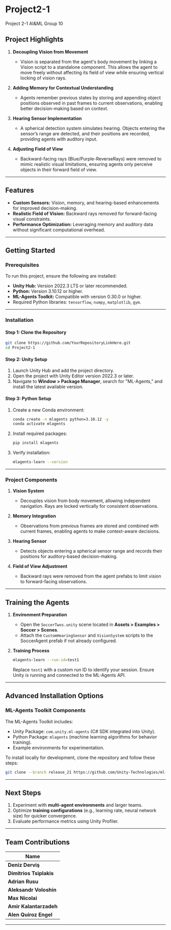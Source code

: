# Project2-1
Project 2-1 AI&amp;ML Group 10
## **Project Highlights**

1. **Decoupling Vision from Movement**  
   - Vision is separated from the agent's body movement by linking a Vision script to a standalone component. This allows the agent to move freely without affecting its field of view while ensuring vertical locking of vision rays.

2. **Adding Memory for Contextual Understanding**  
   - Agents remember previous states by storing and appending object positions observed in past frames to current observations, enabling better decision-making based on context.

3. **Hearing Sensor Implementation**  
   - A spherical detection system simulates hearing. Objects entering the sensor’s range are detected, and their positions are recorded, providing agents with auditory input.

4. **Adjusting Field of View**  
   - Backward-facing rays (Blue/Purple-ReverseRays) were removed to mimic realistic visual limitations, ensuring agents only perceive objects in their forward field of view.

---

## **Features**

- **Custom Sensors:** Vision, memory, and hearing-based enhancements for improved decision-making.
- **Realistic Field of Vision:** Backward rays removed for forward-facing visual constraints.
- **Performance Optimization:** Leveraging memory and auditory data without significant computational overhead.

---

## **Getting Started**

### **Prerequisites**
To run this project, ensure the following are installed:
- **Unity Hub:** Version 2022.3 LTS or later recommended.
- **Python:** Version 3.10.12 or higher.
- **ML-Agents Toolkit:** Compatible with version 0.30.0 or higher.
- Required Python libraries: `tensorflow`, `numpy`, `matplotlib`, `gym`.

---

### **Installation**

#### **Step 1: Clone the Repository**
```bash
git clone https://github.com/YourRepositoryLinkHere.git
cd Project2-1
```

#### **Step 2: Unity Setup**
1. Launch Unity Hub and add the project directory.
2. Open the project with Unity Editor version 2022.3 or later.
3. Navigate to **Window > Package Manager**, search for "ML-Agents," and install the latest available version.

#### **Step 3: Python Setup**
1. Create a new Conda environment:
   ```bash
   conda create -n mlagents python=3.10.12 -y
   conda activate mlagents
   ```
2. Install required packages:
   ```bash
   pip install mlagents
   ```
3. Verify installation:
   ```bash
   mlagents-learn --version
   ```

---

### **Project Components**

1. **Vision System**  
   - Decouples vision from body movement, allowing independent navigation. Rays are locked vertically for consistent observations.

2. **Memory Integration**  
   - Observations from previous frames are stored and combined with current frames, enabling agents to make context-aware decisions.

3. **Hearing Sensor**  
   - Detects objects entering a spherical sensor range and records their positions for auditory-based decision-making.

4. **Field of View Adjustment**  
   - Backward rays were removed from the agent prefabs to limit vision to forward-facing observations.

---

## **Training the Agents**

1. **Environment Preparation**
   - Open the `SoccerTwos.unity` scene located in **Assets > Examples > Soccer > Scenes**.
   - Attach the `CustomHearingSensor` and `VisionSystem` scripts to the SoccerAgent prefab if not already configured.

2. **Training Process**
   ```bash
   mlagents-learn --run-id=test1
   ```
   Replace `test1` with a custom run ID to identify your session. Ensure Unity is running and connected to the ML-Agents API.

---

## **Advanced Installation Options**

### **ML-Agents Toolkit Components**
The ML-Agents Toolkit includes:
- Unity Package: `com.unity.ml-agents` (C# SDK integrated into Unity).
- Python Package: `mlagents` (machine learning algorithms for behavior training).
- Example environments for experimentation.

To install locally for development, clone the repository and follow these steps:
```bash
git clone --branch release_21 https://github.com/Unity-Technologies/ml-agents.git
```

---

## **Next Steps**

1. Experiment with **multi-agent environments** and larger teams.
2. Optimize **training configurations** (e.g., learning rate, neural network size) for quicker convergence.
3. Evaluate performance metrics using Unity Profiler.

---

## **Team Contributions**

| Name                  | 
|-----------------------|
| **Deniz Derviş**      | 
| **Dimitrios Tsiplakis**| 
| **Adrian Rusu**       | 
| **Aleksandr Voloshin**| 
| **Max Nicolai**       | 
| **Amir Kalantarzadeh**| 
| **Alen Quiroz Engel** | 

---

